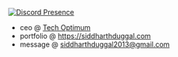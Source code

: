 [![Discord Presence](https://lanyard.cnrad.dev/api/910659572199464990)](https://discord.com/users/910659572199464990)

-  ceo @ [Tech Optimum](https://github.com/TechOptimum)
-  portfolio @ https://siddharthduggal.com
-  message @ [siddharthduggal2013@gmail.com](mailto:siddharthduggal2013@gmail.com)

